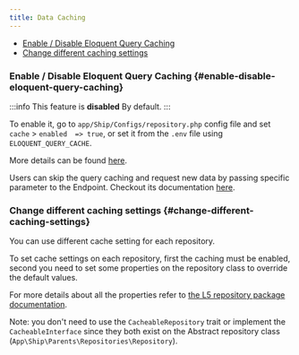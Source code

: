 ```yaml
---
title: Data Caching
---
```


- [Enable / Disable Eloquent Query Caching](#enable-disable-eloquent-query-caching)
- [Change different caching settings](#change-different-caching-settings)


### Enable / Disable Eloquent Query Caching {#enable-disable-eloquent-query-caching}

:::info
This feature is **disabled** By default. 
:::

To enable it, go to `app/Ship/Configs/repository.php` config file and set `cache` > `enabled  => true`, or set it from the `.env` file using `ELOQUENT_QUERY_CACHE`.

More details can be found [here](https://github.com/andersao/l5-repository#cache-config).

Users can skip the query caching and request new data by passing specific parameter to the Endpoint. Checkout its documentation [here](../features/query-parameters#skip-caching).

### Change different caching settings {#change-different-caching-settings}

You can use different cache setting for each repository.

To set cache settings on each repository, first the caching must be enabled, second you need to set some properties on the repository class to override the default values.

For more details about all the properties refer to [the L5 repository package documentation](https://github.com/andersao/l5-repository#cache-config).

Note: you don't need to use the `CacheableRepository` trait or implement the `CacheableInterface` since they both exist on the Abstract repository class (`App\Ship\Parents\Repositories\Repository`).
